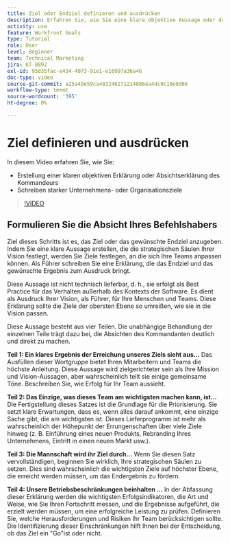 ```yaml
---
title: Ziel oder Endziel definieren und ausdrücken
description: Erfahren Sie, wie Sie eine klare objektive Aussage oder den Intent von Commander erstellen und starke Unternehmens- oder Organisationsziele formulieren.
activity: use
feature: Workfront Goals
type: Tutorial
role: User
level: Beginner
team: Technical Marketing
jira: KT-8892
exl-id: 95035fac-e434-4073-91e1-e16997a36a46
doc-type: video
source-git-commit: a25a49e59ca483246271214886ea4dc9c10e8d66
workflow-type: tm+mt
source-wordcount: '395'
ht-degree: 0%

---
```


# Ziel definieren und ausdrücken

In diesem Video erfahren Sie, wie Sie:

* Erstellung einer klaren objektiven Erklärung oder Absichtserklärung des Kommandeurs
* Schreiben starker Unternehmens- oder Organisationsziele

>[!VIDEO](https://video.tv.adobe.com/v/335186/?quality=12&learn=on)

<!--
Your turn graphic
-->

## Formulieren Sie die Absicht Ihres Befehlshabers

Ziel dieses Schritts ist es, das Ziel oder das gewünschte Endziel anzugeben. Indem Sie eine klare Aussage erstellen, die die strategischen Säulen Ihrer Vision festlegt, werden Sie Ziele festlegen, an die sich Ihre Teams anpassen können. Als Führer schreiben Sie eine Erklärung, die das Endziel und das gewünschte Ergebnis zum Ausdruck bringt.

Diese Aussage ist nicht technisch lieferbar, d. h., sie erfolgt als Best Practice für das Verhalten außerhalb des Kontexts der Software. Es dient als Ausdruck Ihrer Vision, als Führer, für Ihre Menschen und Teams. Diese Erklärung sollte die Ziele der obersten Ebene so umreißen, wie sie in die Vision passen.

Diese Aussage besteht aus vier Teilen. Die unabhängige Behandlung der einzelnen Teile trägt dazu bei, die Absichten des Kommandanten deutlich und direkt zu machen.

**Teil 1: Ein klares Ergebnis der Erreichung unseres Ziels sieht aus...**
Das Ausfüllen dieser Wortgruppe bietet Ihren Mitarbeitern und Teams die höchste Anleitung. Diese Aussage wird zielgerichteter sein als Ihre Mission und Vision-Aussagen, aber wahrscheinlich teilt sie einige gemeinsame Töne. Beschreiben Sie, wie Erfolg für Ihr Team aussieht.

**Teil 2: Das Einzige, was dieses Team am wichtigsten machen kann, ist...**
Die Fertigstellung dieses Satzes ist die Grundlage für die Priorisierung. Sie setzt klare Erwartungen, dass es, wenn alles darauf ankommt, eine einzige Sache gibt, die am wichtigsten ist. Dieses Lieferprogramm ist mehr als wahrscheinlich der Höhepunkt der Errungenschaften über viele Ziele hinweg (z. B. Einführung eines neuen Produkts, Rebranding Ihres Unternehmens, Eintritt in einen neuen Markt usw.).

**Teil 3: Die Mannschaft wird ihr Ziel durch...**
Wenn Sie diesen Satz vervollständigen, beginnen Sie wirklich, Ihre strategischen Säulen zu setzen. Dies sind wahrscheinlich die wichtigsten Ziele auf höchster Ebene, die erreicht werden müssen, um das Endergebnis zu fördern.

**Teil 4: Unsere Betriebsbeschränkungen beinhalten ...**
In der Abfassung dieser Erklärung werden die wichtigsten Erfolgsindikatoren, die Art und Weise, wie Sie Ihren Fortschritt messen, und die Ergebnisse aufgeführt, die erzielt werden müssen, um eine erfolgreiche Leistung zu prüfen. Definieren Sie, welche Herausforderungen und Risiken Ihr Team berücksichtigen sollte. Die Identifizierung dieser Einschränkungen hilft Ihnen bei der Entscheidung, ob das Ziel ein &quot;Go&quot;ist oder nicht.
